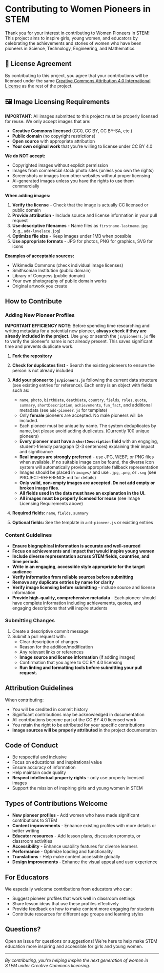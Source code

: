 # Contributing to Women Pioneers in STEM

Thank you for your interest in contributing to Women Pioneers in STEM! This project aims to inspire girls, young women, and educators by celebrating the achievements and stories of women who have been pioneers in Science, Technology, Engineering, and Mathematics.

## 📄 License Agreement

By contributing to this project, you agree that your contributions will be licensed under the same [Creative Commons Attribution 4.0 International License](https://creativecommons.org/licenses/by/4.0/) as the rest of the project.

## 🖼️ Image Licensing Requirements

**IMPORTANT**: All images submitted to this project must be properly licensed for reuse. We only accept images that are:

- **Creative Commons licensed** (CC0, CC BY, CC BY-SA, etc.)
- **Public domain** (no copyright restrictions)
- **Open source** with appropriate attribution
- **Your own original work** that you're willing to license under CC BY 4.0

**We do NOT accept:**
- Copyrighted images without explicit permission
- Images from commercial stock photo sites (unless you own the rights)
- Screenshots or images from other websites without proper licensing
- AI-generated images unless you have the rights to use them commercially

**When adding images:**
1. **Verify the license** - Check that the image is actually CC licensed or public domain
2. **Provide attribution** - Include source and license information in your pull request
3. **Use descriptive filenames** - Name files as `firstname-lastname.jpg` (e.g., `ada-lovelace.jpg`)
4. **Optimize file size** - Keep images under 1MB when possible
5. **Use appropriate formats** - JPG for photos, PNG for graphics, SVG for icons

**Examples of acceptable sources:**
- Wikimedia Commons (check individual image licenses)
- Smithsonian Institution (public domain)
- Library of Congress (public domain)
- Your own photography of public domain works
- Original artwork you create

## How to Contribute

### Adding New Pioneer Profiles

**IMPORTANT EFFICIENCY NOTE**: Before spending time researching and writing metadata for a potential new pioneer, **always check if they are already included in the project**. Use `grep` or search the `js/pioneers.js` file to verify the pioneer's name is not already present. This saves significant time and prevents duplicate work.

1. **Fork the repository**
2. **Check for duplicates first** - Search the existing pioneers to ensure the person is not already included
3. **Add your pioneer to `js/pioneers.js`** following the current data structure (see existing entries for reference). Each entry is an object with fields such as:
   - `name`, `photo`, `birthDate`, `deathDate`, `country`, `fields`, `roles`, `quote`, `summary`, `shortDescription`, `achievements`, `fun_fact`, and additional metadata (see `add-pioneer.js` for template)
   - Only **female** pioneers are accepted. No male pioneers will be included.
   - Each pioneer must be unique by name. The system deduplicates by name, but please avoid adding duplicates. (Currently 100 unique pioneers)
   - **Every pioneer must have a `shortDescription` field** with an engaging, student-friendly paragraph (2-3 sentences) explaining their impact and significance
   - **Real images are strongly preferred** - use JPG, WEBP, or PNG files when available. If no suitable image can be found, the diverse icon system will automatically provide appropriate fallback representation
   - Images should be placed in `images/` and use `.jpg`, `.png`, or `.svg` (see PROJECT-REFERENCE.md for details)
   - **Only valid, non-empty images are accepted. Do not add empty or broken image files.**
   - **All fields used in the data must have an explanation in the UI.**
   - **All images must be properly licensed for reuse** (see Image Licensing Requirements above)

3. **Required fields:** `name`, `fields`, `summary`
4. **Optional fields:** See the template in `add-pioneer.js` or existing entries

### Content Guidelines

- **Ensure biographical information is accurate and well-sourced**
- **Focus on achievements and impact that would inspire young women**
- **Include diverse representation across STEM fields, countries, and time periods**
- **Write in an engaging, accessible style appropriate for the target audience**
- **Verify information from reliable sources before submitting**
- **Remove any duplicate entries by name for clarity**
- **Verify image licensing before submitting** - include source and license information
- **Provide high-quality, comprehensive metadata** - Each pioneer should have complete information including achievements, quotes, and engaging descriptions that will inspire students

### Submitting Changes

1. Create a descriptive commit message
2. Submit a pull request with:
   - Clear description of changes
   - Reason for the addition/modification
   - Any relevant links or references
   - **Image source and license information** (if adding images)
   - Confirmation that you agree to CC BY 4.0 licensing
   - **Run linting and formatting tools before submitting your pull request.**

## Attribution Guidelines

When contributing:

- You will be credited in commit history
- Significant contributions may be acknowledged in documentation
- All contributions become part of the CC BY 4.0 licensed work
- You retain the right to be attributed for your specific contributions
- **Image sources will be properly attributed** in the project documentation

## Code of Conduct

- Be respectful and inclusive
- Focus on educational and inspirational value
- Ensure accuracy of information
- Help maintain code quality
- **Respect intellectual property rights** - only use properly licensed images
- Support the mission of inspiring girls and young women in STEM

## Types of Contributions Welcome

- **New pioneer profiles** - Add women who have made significant contributions to STEM
- **Content improvements** - Enhance existing profiles with more details or better writing
- **Educator resources** - Add lesson plans, discussion prompts, or classroom activities
- **Accessibility** - Enhance usability features for diverse learners
- **Performance** - Optimize loading and functionality
- **Translations** - Help make content accessible globally
- **Design improvements** - Enhance the visual appeal and user experience

## For Educators

We especially welcome contributions from educators who can:

- Suggest pioneer profiles that work well in classroom settings
- Share lesson ideas that use these profiles effectively
- Provide feedback on how to make content more engaging for students
- Contribute resources for different age groups and learning styles

## Questions?

Open an issue for questions or suggestions! We're here to help make STEM education more inspiring and accessible for girls and young women.

---

_By contributing, you're helping inspire the next generation of women in STEM under Creative Commons licensing._

